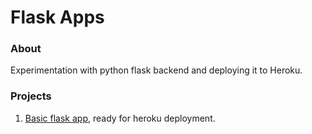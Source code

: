 # Flask Apps 
### About
Experimentation with python flask backend and deploying it to Heroku.

### Projects
1. [Basic flask app](https://github.com/andriandresson/FlaskApps/tree/master/First_FlaskApp), ready for heroku deployment.

